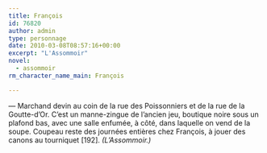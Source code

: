 ```yaml
---
title: François
id: 76820
author: admin
type: personnage
date: 2010-03-08T08:57:16+00:00
excerpt: "L'Assommoir"
novel:
  - assommoir
rm_character_name_main: François

---
```

— Marchand devin au coin de la rue des Poissonniers et de la rue de la Goutte-d&rsquo;Or. C&rsquo;est un manne-zingue de l&rsquo;ancien jeu, boutique noire sous un plafond bas, avec une salle enfumée, à côté, dans laquelle on vend de la soupe. Coupeau reste des journées entières chez François, à jouer des canons au tourniquet [192]. _(L&rsquo;Assommoir.)_